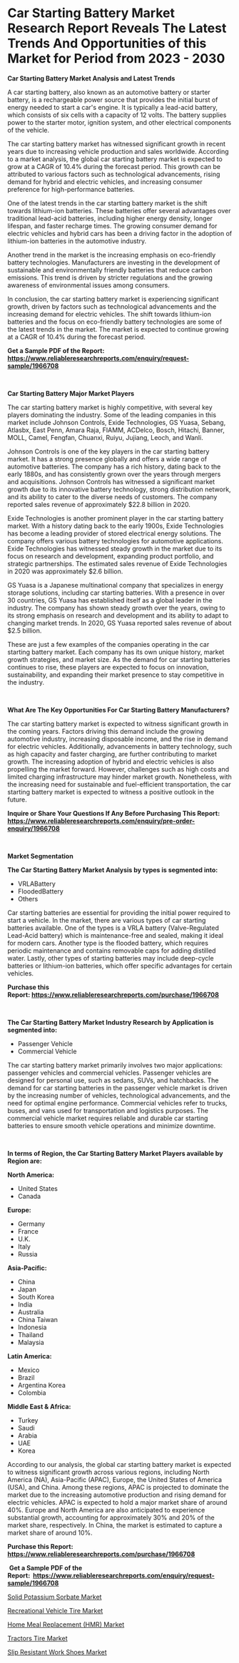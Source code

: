 <p><h1>Car Starting Battery Market Research Report Reveals The Latest Trends And Opportunities of this Market for Period from 2023 - 2030</h1></p><p><strong>Car Starting Battery Market Analysis and Latest Trends</strong></p>
<p><p>A car starting battery, also known as an automotive battery or starter battery, is a rechargeable power source that provides the initial burst of energy needed to start a car's engine. It is typically a lead-acid battery, which consists of six cells with a capacity of 12 volts. The battery supplies power to the starter motor, ignition system, and other electrical components of the vehicle.</p><p>The car starting battery market has witnessed significant growth in recent years due to increasing vehicle production and sales worldwide. According to a market analysis, the global car starting battery market is expected to grow at a CAGR of 10.4% during the forecast period. This growth can be attributed to various factors such as technological advancements, rising demand for hybrid and electric vehicles, and increasing consumer preference for high-performance batteries.</p><p>One of the latest trends in the car starting battery market is the shift towards lithium-ion batteries. These batteries offer several advantages over traditional lead-acid batteries, including higher energy density, longer lifespan, and faster recharge times. The growing consumer demand for electric vehicles and hybrid cars has been a driving factor in the adoption of lithium-ion batteries in the automotive industry.</p><p>Another trend in the market is the increasing emphasis on eco-friendly battery technologies. Manufacturers are investing in the development of sustainable and environmentally friendly batteries that reduce carbon emissions. This trend is driven by stricter regulations and the growing awareness of environmental issues among consumers.</p><p>In conclusion, the car starting battery market is experiencing significant growth, driven by factors such as technological advancements and the increasing demand for electric vehicles. The shift towards lithium-ion batteries and the focus on eco-friendly battery technologies are some of the latest trends in the market. The market is expected to continue growing at a CAGR of 10.4% during the forecast period.</p></p>
<p><strong>Get a Sample PDF of the Report:&nbsp; <a href="https://www.reliableresearchreports.com/enquiry/request-sample/1966708">https://www.reliableresearchreports.com/enquiry/request-sample/1966708</a></strong></p>
<p>&nbsp;</p>
<p><strong>Car Starting Battery Major Market Players</strong></p>
<p><p>The car starting battery market is highly competitive, with several key players dominating the industry. Some of the leading companies in this market include Johnson Controls, Exide Technologies, GS Yuasa, Sebang, Atlasbx, East Penn, Amara Raja, FIAMM, ACDelco, Bosch, Hitachi, Banner, MOLL, Camel, Fengfan, Chuanxi, Ruiyu, Jujiang, Leoch, and Wanli.</p><p>Johnson Controls is one of the key players in the car starting battery market. It has a strong presence globally and offers a wide range of automotive batteries. The company has a rich history, dating back to the early 1880s, and has consistently grown over the years through mergers and acquisitions. Johnson Controls has witnessed a significant market growth due to its innovative battery technology, strong distribution network, and its ability to cater to the diverse needs of customers. The company reported sales revenue of approximately $22.8 billion in 2020.</p><p>Exide Technologies is another prominent player in the car starting battery market. With a history dating back to the early 1900s, Exide Technologies has become a leading provider of stored electrical energy solutions. The company offers various battery technologies for automotive applications. Exide Technologies has witnessed steady growth in the market due to its focus on research and development, expanding product portfolio, and strategic partnerships. The estimated sales revenue of Exide Technologies in 2020 was approximately $2.6 billion.</p><p>GS Yuasa is a Japanese multinational company that specializes in energy storage solutions, including car starting batteries. With a presence in over 30 countries, GS Yuasa has established itself as a global leader in the industry. The company has shown steady growth over the years, owing to its strong emphasis on research and development and its ability to adapt to changing market trends. In 2020, GS Yuasa reported sales revenue of about $2.5 billion.</p><p>These are just a few examples of the companies operating in the car starting battery market. Each company has its own unique history, market growth strategies, and market size. As the demand for car starting batteries continues to rise, these players are expected to focus on innovation, sustainability, and expanding their market presence to stay competitive in the industry.</p></p>
<p>&nbsp;</p>
<p><strong>What Are The Key Opportunities For Car Starting Battery Manufacturers?</strong></p>
<p><p>The car starting battery market is expected to witness significant growth in the coming years. Factors driving this demand include the growing automotive industry, increasing disposable income, and the rise in demand for electric vehicles. Additionally, advancements in battery technology, such as high capacity and faster charging, are further contributing to market growth. The increasing adoption of hybrid and electric vehicles is also propelling the market forward. However, challenges such as high costs and limited charging infrastructure may hinder market growth. Nonetheless, with the increasing need for sustainable and fuel-efficient transportation, the car starting battery market is expected to witness a positive outlook in the future.</p></p>
<p><strong>Inquire or Share Your Questions If Any Before Purchasing This Report: <a href="https://www.reliableresearchreports.com/enquiry/pre-order-enquiry/1966708">https://www.reliableresearchreports.com/enquiry/pre-order-enquiry/1966708</a></strong></p>
<p>&nbsp;</p>
<p><strong>Market Segmentation</strong></p>
<p><strong>The Car Starting Battery Market Analysis by types is segmented into:</strong></p>
<p><ul><li>VRLABattery</li><li>FloodedBattery</li><li>Others</li></ul></p>
<p><p>Car starting batteries are essential for providing the initial power required to start a vehicle. In the market, there are various types of car starting batteries available. One of the types is a VRLA battery (Valve-Regulated Lead-Acid battery) which is maintenance-free and sealed, making it ideal for modern cars. Another type is the flooded battery, which requires periodic maintenance and contains removable caps for adding distilled water. Lastly, other types of starting batteries may include deep-cycle batteries or lithium-ion batteries, which offer specific advantages for certain vehicles.</p></p>
<p><strong>Purchase this Report:&nbsp;<a href="https://www.reliableresearchreports.com/purchase/1966708">https://www.reliableresearchreports.com/purchase/1966708</a></strong></p>
<p>&nbsp;</p>
<p><strong>The Car Starting Battery Market Industry Research by Application is segmented into:</strong></p>
<p><ul><li>Passenger Vehicle</li><li>Commercial Vehicle</li></ul></p>
<p><p>The car starting battery market primarily involves two major applications: passenger vehicles and commercial vehicles. Passenger vehicles are designed for personal use, such as sedans, SUVs, and hatchbacks. The demand for car starting batteries in the passenger vehicle market is driven by the increasing number of vehicles, technological advancements, and the need for optimal engine performance. Commercial vehicles refer to trucks, buses, and vans used for transportation and logistics purposes. The commercial vehicle market requires reliable and durable car starting batteries to ensure smooth vehicle operations and minimize downtime.</p></p>
<p>&nbsp;</p>
<p><strong>In terms of Region, the Car Starting Battery Market Players available by Region are:</strong></p>
<p>
    <p> <strong> North America: </strong>
        <ul>
            <li>United States</li>
            <li>Canada</li>
        </ul>
        </p> 
    <p> <strong> Europe: </strong>
        <ul>
            <li>Germany</li>
            <li>France</li>
            <li>U.K.</li>
            <li>Italy</li>
            <li>Russia</li>
        </ul>
        </p> 
    <p> <strong> Asia-Pacific: </strong>
        <ul>
            <li>China</li>
            <li>Japan</li>
            <li>South Korea</li>
            <li>India</li>
            <li>Australia</li>
            <li>China Taiwan</li>
            <li>Indonesia</li>
            <li>Thailand</li>
            <li>Malaysia</li>
        </ul>
        </p> 
    <p> <strong> Latin America: </strong>
        <ul>
            <li>Mexico</li>
            <li>Brazil</li>
            <li>Argentina Korea</li>
            <li>Colombia</li>
        </ul>
        </p> 
    <p> <strong> Middle East & Africa: </strong>
        <ul>
            <li>Turkey</li>
            <li>Saudi</li>
            <li>Arabia</li>
            <li>UAE</li>
            <li>Korea</li>
        </ul>
    </p>
    </p>
<p><p>According to our analysis, the global car starting battery market is expected to witness significant growth across various regions, including North America (NA), Asia-Pacific (APAC), Europe, the United States of America (USA), and China. Among these regions, APAC is projected to dominate the market due to the increasing automotive production and rising demand for electric vehicles. APAC is expected to hold a major market share of around 40%. Europe and North America are also anticipated to experience substantial growth, accounting for approximately 30% and 20% of the market share, respectively. In China, the market is estimated to capture a market share of around 10%.</p></p>
<p><strong>Purchase this Report: <a href="https://www.reliableresearchreports.com/purchase/1966708">https://www.reliableresearchreports.com/purchase/1966708</a></strong></p>
<p>&nbsp;<strong>Get a Sample PDF of the Report:&nbsp;&nbsp;<a href="https://www.reliableresearchreports.com/enquiry/request-sample/1966708">https://www.reliableresearchreports.com/enquiry/request-sample/1966708</a></strong></p>
<p><strong></strong></p>
<p><p><a href="https://www.linkedin.com/pulse/solid-potassium-sorbate-market-size-growth-forecast-from-p8vpf/">Solid Potassium Sorbate Market</a></p><p><a href="https://github.com/Chiragrp26/Market-Research-Report-List-1/blob/main/recreational-vehicle-tire-market.md">Recreational Vehicle Tire Market</a></p><p><a href="https://www.linkedin.com/pulse/home-meal-replacement-hmr-market-size-share-global-analysis-gbe2f/">Home Meal Replacement (HMR) Market</a></p><p><a href="https://github.com/santosh758595/Market-Research-Report-List-1/blob/main/tractors-tire-market.md">Tractors Tire Market</a></p><p><a href="https://medium.com/@azadyoi012547/slip-resistant-work-shoes-market-the-key-to-successful-business-strategy-forecast-till-2030-a162f5c7bb49">Slip Resistant Work Shoes Market</a></p></p>